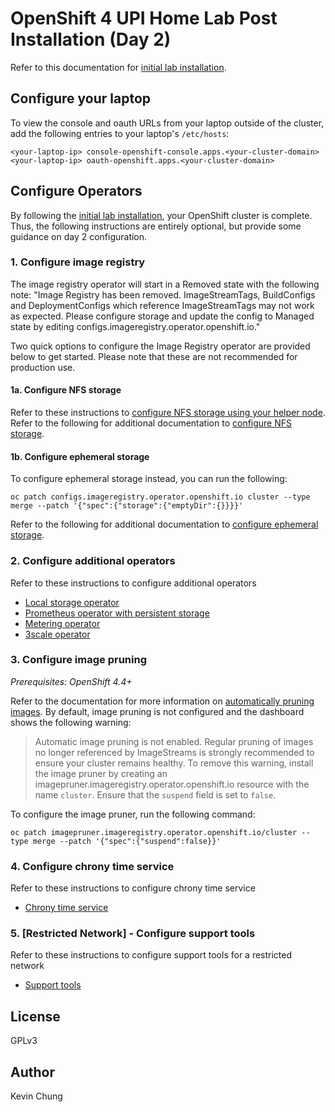 # OpenShift 4 UPI Home Lab Post Installation (Day 2)

Refer to this documentation for [initial lab installation].

## Configure your laptop

To view the console and oauth URLs from your laptop outside of the cluster, add the following entries to your laptop's `/etc/hosts`:
```
<your-laptop-ip> console-openshift-console.apps.<your-cluster-domain>
<your-laptop-ip> oauth-openshift.apps.<your-cluster-domain>
```

## Configure Operators

By following the [initial lab installation], your OpenShift cluster is complete.  Thus, the following instructions are entirely optional, but provide some guidance on day 2 configuration.

### 1. Configure image registry

The image registry operator will start in a Removed state with the following note: "Image Registry has been removed. ImageStreamTags, BuildConfigs and DeploymentConfigs which reference ImageStreamTags may not work as expected. Please configure storage and update the config to Managed state by editing configs.imageregistry.operator.openshift.io."

Two quick options to configure the Image Registry operator are provided below to get started.  Please note that these are not recommended for production use.

#### 1a. Configure NFS storage

  Refer to these instructions to [configure NFS storage using your helper node].  Refer to the following for additional documentation to [configure NFS storage].

#### 1b. Configure ephemeral storage

  To configure ephemeral storage instead, you can run the following:
  ```
  oc patch configs.imageregistry.operator.openshift.io cluster --type merge --patch '{"spec":{"storage":{"emptyDir":{}}}}'
  ```

  Refer to the following for additional documentation to [configure ephemeral storage].


### 2. Configure additional operators

Refer to these instructions to configure additional operators
* [Local storage operator]
* [Prometheus operator with persistent storage]
* [Metering operator]
* [3scale operator]

### 3. Configure image pruning

*Prerequisites: OpenShift 4.4+*

Refer to the documentation for more information on [automatically pruning images].
By default, image pruning is not configured and the dashboard shows the following warning:

> Automatic image pruning is not enabled. Regular pruning of images no longer referenced by ImageStreams is strongly recommended to ensure your cluster remains healthy. To remove this warning, install the image pruner by creating an imagepruner.imageregistry.operator.openshift.io resource with the name `cluster`. Ensure that the `suspend` field is set to `false`.

To configure the image pruner, run the following command:
```
oc patch imagepruner.imageregistry.operator.openshift.io/cluster --type merge --patch '{"spec":{"suspend":false}}'
```

### 4. Configure chrony time service

Refer to these instructions to configure chrony time service
* [Chrony time service]

### 5. [Restricted Network] - Configure support tools

Refer to these instructions to configure support tools for a restricted network
* [Support tools]


## License
GPLv3

## Author
Kevin Chung

[initial lab installation]: README.md
[configure NFS storage using your helper node]: ./operator/image-registry/
[configure NFS storage]: https://docs.openshift.com/container-platform/latest/registry/configuring_registry_storage/configuring-registry-storage-baremetal.html#registry-configuring-storage-baremetal_configuring-registry-storage-baremetal
[configure ephemeral storage]: https://docs.openshift.com/container-platform/latest/registry/configuring_registry_storage/configuring-registry-storage-baremetal.html#installation-registry-storage-non-production_configuring-registry-storage-baremetal
[Local storage operator]: ./operator/local-storage/
[Prometheus operator with persistent storage]: ./operator/metrics/
[Metering operator]: ./operator/metering/
[3scale operator]: ./operator/3scale/
[automatically pruning images]: https://docs.openshift.com/container-platform/latest/applications/pruning-objects.html#pruning-images_pruning-objects
[Chrony time service]: ./machineconfig/chrony/
[Support tools]: ./imagecontentsourcepolicy/support-tools/
